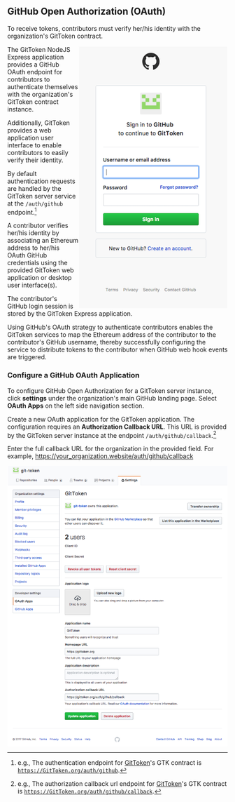 ## GitHub Open Authorization (OAuth)

To receive tokens, contributors must verify her/his identity with the organization's GitToken contract.

<img height="600" align="right" src="../images/GitHubOAuth.png" >

The GitToken NodeJS Express application provides a GitHub OAuth endpoint for contributors to authenticate themselves with the organization's GitToken contract instance.

Additionally, GitToken provides a web application user interface to enable contributors to easily verify their identity.

By default authentication requests are handled by the GitToken server service at the `/auth/github` endpoint.[^GitTokenAuth]

A contributor verifies her/his identity by associating an Ethereum address to her/his OAuth GitHub credentials using the provided GitToken web application or desktop user interface(s).

The contributor's GitHub login session is stored by the GitToken Express application.

Using GitHub's OAuth strategy to authenticate contributors enables the GitToken services to map the Ethereum address of the contributor to the contributor's GitHub username, thereby successfully configuring the service to distribute tokens to the contributor when GitHub web hook events are triggered.

### Configure a GitHub OAuth Application

To configure GitHub Open Authorization for a GitToken server instance, click **settings** under the organization's main GitHub landing page. Select **OAuth Apps** on the left side navigation section.

Create a new OAuth application for the GitToken application. The configuration requires an **Authorization Callback URL**. This URL is provided by the GitToken server instance at the endpoint `/auth/github/callback`.[^GitTokenCallback]

Enter the full callback URL for the organization in the provided field. For example, https://your_organization.website/auth/github/callback

<img align="center" src="../images/GitHubOAuthSetup.png">

[^GitTokenAuth]: e.g., The authentication endpoint for [GitToken](https://GitToken.org)'s GTK contract is [`https://GitToken.org/auth/github`](https://GitToken.org/auth/github).
[^GitTokenCallback]: e.g., The authorization callback url endpoint for [GitToken](https://GitToken.org)'s GTK contract is [`https://GitToken.org/auth/github/callback`](https://GitToken.org/auth/github/callback).
